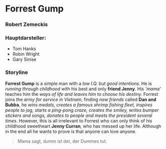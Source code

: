 # Forrest Gump

### Robert Zemeckis

### Hauptdarsteller:

- Tom Hanks
- Robin Wright
- Gary Sinise

### Storyline

**Forrest Gump** is a simple man with a *low I.Q.* but *good intentions*. He is *running through childhood* with his best and only **friend Jenny**. His *'mama'* teaches him the *ways of life and leaves him to choose his destiny.* Forrest joins the *army for service in Vietnam*, finding *new friends* called **Dan and Bubba**, he *wins medals, creates a famous shrimp fishing fleet, inspires people to jog, starts a ping-pong craze, creates the smiley, writes bumper stickers and songs, donates to people and meets the president several times*. However, this is all irrelevant to Forrest who can only think of his childhood sweetheart **Jenny Curran**, who has messed up her life. Although in the end all he wants to prove is that anyone can love anyone.


>Mama sagt, dumm ist der, der Dummes tut.
